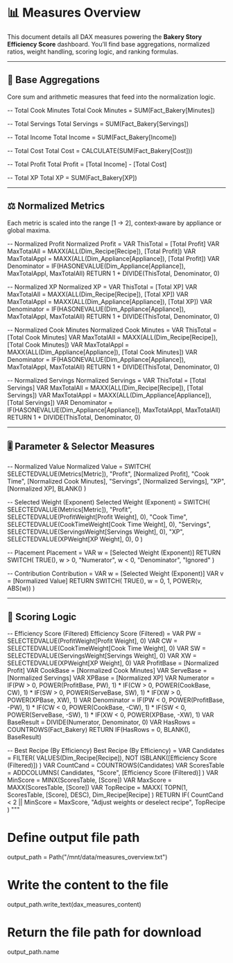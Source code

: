# 📊 Measures Overview

This document details all DAX measures powering the **Bakery Story Efficiency Score** dashboard. You’ll find base aggregations, normalized ratios, weight handling, scoring logic, and ranking formulas.

---

## 🧮 Base Aggregations

Core sum and arithmetic measures that feed into the normalization logic.

-- Total Cook Minutes
Total Cook Minutes =
    SUM(Fact_Bakery[Minutes])

-- Total Servings
Total Servings =
    SUM(Fact_Bakery[Servings])

-- Total Income
Total Income =
    SUM(Fact_Bakery[Income])

-- Total Cost
Total Cost =
    CALCULATE(SUM(Fact_Bakery[Cost]))

-- Total Profit
Total Profit =
    [Total Income] - [Total Cost]

-- Total XP
Total XP =
    SUM(Fact_Bakery[XP])

---

## ⚖️ Normalized Metrics

Each metric is scaled into the range [1 → 2], context‑aware by appliance or global maxima.

-- Normalized Profit
Normalized Profit =
    VAR ThisTotal = [Total Profit]
    VAR MaxTotalAll = MAXX(ALL(Dim_Recipe[Recipe]), [Total Profit])
    VAR MaxTotalAppl = MAXX(ALL(Dim_Appliance[Appliance]), [Total Profit])
    VAR Denominator =
        IF(HASONEVALUE(Dim_Appliance[Appliance]), MaxTotalAppl, MaxTotalAll)
    RETURN 1 + DIVIDE(ThisTotal, Denominator, 0)

-- Normalized XP
Normalized XP =
    VAR ThisTotal = [Total XP]
    VAR MaxTotalAll = MAXX(ALL(Dim_Recipe[Recipe]), [Total XP])
    VAR MaxTotalAppl = MAXX(ALL(Dim_Appliance[Appliance]), [Total XP])
    VAR Denominator =
        IF(HASONEVALUE(Dim_Appliance[Appliance]), MaxTotalAppl, MaxTotalAll)
    RETURN 1 + DIVIDE(ThisTotal, Denominator, 0)

-- Normalized Cook Minutes
Normalized Cook Minutes =
    VAR ThisTotal = [Total Cook Minutes]
    VAR MaxTotalAll = MAXX(ALL(Dim_Recipe[Recipe]), [Total Cook Minutes])
    VAR MaxTotalAppl = MAXX(ALL(Dim_Appliance[Appliance]), [Total Cook Minutes])
    VAR Denominator =
        IF(HASONEVALUE(Dim_Appliance[Appliance]), MaxTotalAppl, MaxTotalAll)
    RETURN 1 + DIVIDE(ThisTotal, Denominator, 0)

-- Normalized Servings
Normalized Servings =
    VAR ThisTotal = [Total Servings]
    VAR MaxTotalAll = MAXX(ALL(Dim_Recipe[Recipe]), [Total Servings])
    VAR MaxTotalAppl = MAXX(ALL(Dim_Appliance[Appliance]), [Total Servings])
    VAR Denominator =
        IF(HASONEVALUE(Dim_Appliance[Appliance]), MaxTotalAppl, MaxTotalAll)
    RETURN 1 + DIVIDE(ThisTotal, Denominator, 0)

---

## 🎚️ Parameter & Selector Measures

-- Normalized Value
Normalized Value =
    SWITCH(
        SELECTEDVALUE(Metrics[Metric]),
        "Profit", [Normalized Profit],
        "Cook Time", [Normalized Cook Minutes],
        "Servings", [Normalized Servings],
        "XP", [Normalized XP],
        BLANK()
    )

-- Selected Weight (Exponent)
Selected Weight (Exponent) =
    SWITCH(
        SELECTEDVALUE(Metrics[Metric]),
        "Profit", SELECTEDVALUE(ProfitWeight[Profit Weight], 0),
        "Cook Time", SELECTEDVALUE(CookTimeWeight[Cook Time Weight], 0),
        "Servings", SELECTEDVALUE(ServingsWeight[Servings Weight], 0),
        "XP", SELECTEDVALUE(XPWeight[XP Weight], 0),
        0
    )

-- Placement
Placement =
    VAR w = [Selected Weight (Exponent)]
    RETURN
        SWITCH(
            TRUE(),
            w > 0, "Numerator",
            w < 0, "Denominator",
            "Ignored"
        )

-- Contribution
Contribution =
    VAR w = [Selected Weight (Exponent)]
    VAR v = [Normalized Value]
    RETURN
        SWITCH(
            TRUE(),
            w = 0, 1,
            POWER(v, ABS(w))
        )

---

## 🚀 Scoring Logic

-- Efficiency Score (Filtered)
Efficiency Score (Filtered) =
    VAR PW = SELECTEDVALUE(ProfitWeight[Profit Weight], 0)
    VAR CW = SELECTEDVALUE(CookTimeWeight[Cook Time Weight], 0)
    VAR SW = SELECTEDVALUE(ServingsWeight[Servings Weight], 0)
    VAR XW = SELECTEDVALUE(XPWeight[XP Weight], 0)
    VAR ProfitBase = [Normalized Profit]
    VAR CookBase = [Normalized Cook Minutes]
    VAR ServeBase = [Normalized Servings]
    VAR XPBase = [Normalized XP]
    VAR Numerator =
        IF(PW > 0, POWER(ProfitBase, PW), 1) *
        IF(CW > 0, POWER(CookBase, CW), 1) *
        IF(SW > 0, POWER(ServeBase, SW), 1) *
        IF(XW > 0, POWER(XPBase, XW), 1)
    VAR Denominator =
        IF(PW < 0, POWER(ProfitBase, -PW), 1) *
        IF(CW < 0, POWER(CookBase, -CW), 1) *
        IF(SW < 0, POWER(ServeBase, -SW), 1) *
        IF(XW < 0, POWER(XPBase, -XW), 1)
    VAR BaseResult = DIVIDE(Numerator, Denominator, 0)
    VAR HasRows = COUNTROWS(Fact_Bakery)
    RETURN IF(HasRows = 0, BLANK(), BaseResult)

-- Best Recipe (By Efficiency)
Best Recipe (By Efficiency) =
    VAR Candidates =
        FILTER(
            VALUES(Dim_Recipe[Recipe]),
            NOT ISBLANK([Efficiency Score (Filtered)])
        )
    VAR CountCand = COUNTROWS(Candidates)
    VAR ScoresTable =
        ADDCOLUMNS(
            Candidates,
            "Score", [Efficiency Score (Filtered)]
        )
    VAR MinScore = MINX(ScoresTable, [Score])
    VAR MaxScore = MAXX(ScoresTable, [Score])
    VAR TopRecipe =
        MAXX(
            TOPN(1, ScoresTable, [Score], DESC),
            Dim_Recipe[Recipe]
        )
    RETURN
        IF(
            CountCand < 2 || MinScore = MaxScore,
            "Adjust weights or deselect recipe",
            TopRecipe
        )
"""

# Define output file path
output_path = Path("/mnt/data/measures_overview.txt")

# Write the content to the file
output_path.write_text(dax_measures_content)

# Return the file path for download
output_path.name
